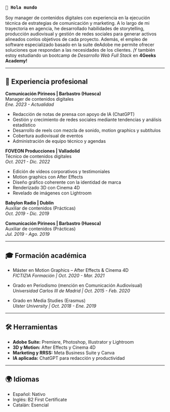 ### `👋 Hola mundo`

Soy manager de contenidos digitales con experiencia en la ejecución técnica de estrategias de comunicación y marketing. A lo largo de mi trayectoria en agencia, he desarrollado habilidades de storytelling, producción audiovisual y gestión de redes sociales para generar activos alineados conlos objetivos de cada proyecto. Además, el empleo de software especializado basado en la suite deAdobe me permite ofrecer soluciones que respondan a las necesidades de los clientes. ¡Y también estoy estudiando un bootcamp de _Desarrollo Web Full Stack_ en **4Geeks Academy!**

---

## 💼 Experiencia profesional

**Comunicación Pirineos | Barbastro (Huesca)**  
Manager de contenidos digitales   
_Ene. 2023 - Actualidad_  
- Redacción de notas de prensa con apoyo de IA (ChatGPT)  
- Gestión y crecimiento de redes sociales mediante tendencias y análisis estadístico  
- Desarrollo de reels con mezcla de sonido, motion graphics y subtítulos  
- Cobertura audiovisual de eventos  
- Administración de equipo técnico y agendas  

**FOVEON Producciones | Valladolid**  
Técnico de contenidos digitales    
_Oct. 2021 - Dic. 2022_  
- Edición de vídeos corporativos y testimoniales  
- Motion graphics con After Effects  
- Diseño gráfico coherente con la identidad de marca  
- Renderizado 3D con Cinema 4D  
- Revelado de imágenes con Lightroom  

**Babylon Radio | Dublín**  
Auxiliar de contenidos (Prácticas)  
_Oct. 2019 - Dic. 2019_  

**Comunicación Pirineos | Barbastro (Huesca)**   
Auxiliar de contenidos (Prácticas)  
_Jul. 2019 - Ago. 2019_  

---

## 🎓 Formación académica

- Máster en Motion Graphics – After Effects & Cinema 4D  
  _FICTIZIA Formación | Oct. 2020 - Mar. 2021_

- Grado en Periodismo (mención en Comunicación Audiovisual)  
  _Universidad Carlos III de Madrid | Oct. 2015 - Feb. 2020_

- Grado en Media Studies (Erasmus)  
  _Ulster University | Oct. 2018 - Ene. 2019_

---

## 🛠 Herramientas

- **Adobe Suite:** Premiere, Photoshop, Illustrator y Lightroom  
- **3D y Motion:** After Effects y Cinema 4D  
- **Marketing y RRSS:** Meta Business Suite y Canva
- **IA aplicada:** ChatGPT para redacción y productividad

---

## 🌍 Idiomas

- Español: Nativo  
- Inglés: B2 First Certificate
- Catalán: Esencial  
